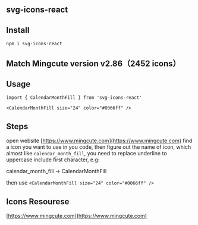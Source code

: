 svg-icons-react
---

## Install
```
npm i svg-icons-react
```

## Match Mingcute version v2.86（2452 icons）

## Usage
```
import { CalendarMonthFill } from 'svg-icons-react'

<CalendarMonthFill size="24" color="#0066ff" />
```

## Steps

open website [https://www.mingcute.com](https://www.mingcute.com) find a icon you want to use in you code, then figure out the name of icon, which almost like `calendar_month_fill`, you need to replace underline to uppercase include first character, e.g: 

calendar_month_fill -> CalendarMonthFill

then use `<CalendarMonthFill size="24" color="#0066ff" />`

## Icons Resourese

[https://www.mingcute.com](https://www.mingcute.com)
